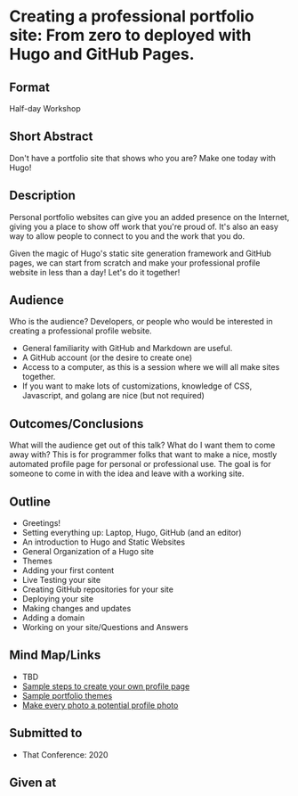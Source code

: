 # Creating a professional portfolio site: From zero to deployed with Hugo and GitHub Pages.

## Format
Half-day Workshop

## Short Abstract
Don't have a portfolio site that shows who you are? Make one today with Hugo!

## Description
Personal portfolio websites can give you an added presence on the Internet, giving you a place to show off work that you're proud of.  It's also an easy way to allow people to connect to you and the work that you do.

Given the magic of Hugo's static site generation framework and GitHub pages, we can start from scratch and make your professional profile website in less than a day!  Let's do it together!

## Audience
Who is the audience?
Developers, or people who would be interested in creating a professional profile website.
- General familiarity with GitHub and Markdown are useful.
- A GitHub account (or the desire to create one)
- Access to a computer, as this is a session where we will all make sites together.
- If you want to make lots of customizations, knowledge of CSS, Javascript, and golang are nice (but not required)

## Outcomes/Conclusions
What will the audience get out of this talk? What do I want them to come away with?
This is for programmer folks that want to make a nice, mostly automated profile page for personal or professional use.  The goal is for someone to come in with the idea and leave with a working site.

## Outline
- Greetings!
- Setting everything up: Laptop, Hugo, GitHub (and an editor)
- An introduction to Hugo and Static Websites
- General Organization of a Hugo site
- Themes
- Adding your first content
- Live Testing your site
- Creating GitHub repositories for your site
- Deploying your site
- Making changes and updates
- Adding a domain
- Working on your site/Questions and Answers

## Mind Map/Links
- TBD
- [Sample steps to create your own profile page](https://dev.to/zaracooper/create-your-developer-portfolio-using-hugo-and-github-pages-35en)
- [Sample portfolio themes](https://themes.gohugo.io/tags/portfolio/)
- [Make every photo a potential profile photo](https://getpocket.com/explore/item/make-every-photo-a-potential-profile-pic-by-learning-how-to-pose)


## Submitted to
- That Conference: 2020

## Given at

